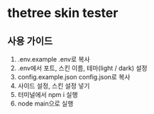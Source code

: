 # thetree skin tester
## 사용 가이드
1. .env.example .env로 복사
1. .env에서 포트, 스킨 이름, 테마(light / dark) 설정
1. config.example.json config.json로 복사
1. 사이드 설정, 스킨 설정 넣기
1. 터미널에서 npm i 실행
1. node main으로 실행